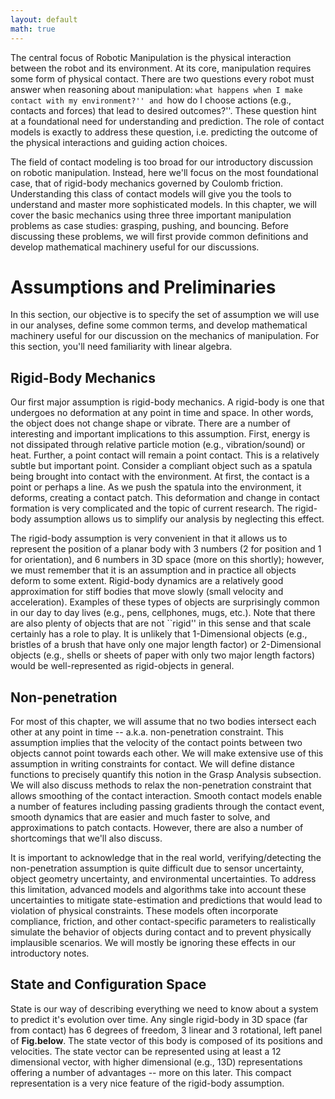 ```yaml
---
layout: default
math: true
---
```


The central focus of Robotic Manipulation is the physical interaction between the robot and its environment. 
At its core, manipulation requires some form of physical contact. There are two questions every robot must answer 
when reasoning about manipulation: ``what happens when I make contact with my environment?'' and ``how do I choose 
actions (e.g., contacts and forces) that lead to desired outcomes?''. These question hint at a foundational need 
for understanding and prediction. The role of contact models is exactly to address these question, i.e. predicting 
the outcome of the physical interactions and guiding action choices. 

The field of contact modeling is too broad for our introductory discussion on robotic manipulation. Instead, 
here we'll focus on the most foundational case, that of rigid-body mechanics governed by Coulomb friction. 
Understanding this class of contact models will give you the tools to understand and master more sophisticated models. 
In this chapter, we will cover the basic mechanics using three three important manipulation problems as case studies: 
grasping, pushing, and bouncing. Before discussing these problems, we will first provide common definitions and develop 
mathematical machinery useful for our discussions. 

# Assumptions and Preliminaries

In this section, our objective is to specify the set of assumption we will use in our analyses, define some common 
terms, and develop mathematical machinery useful for our discussion on the mechanics of manipulation. For this section, 
you'll need familiarity with linear algebra. 

## Rigid-Body Mechanics

Our first major assumption is rigid-body mechanics. A rigid-body is one that undergoes no deformation at any point in 
time and space. In other words, the object does not change shape or vibrate. There are a number of interesting and 
important implications to this assumption. First, energy is not dissipated through relative particle motion (e.g., 
vibration/sound) or heat. Further, a point contact will remain a point contact. This is a relatively subtle but important 
point. Consider a compliant object such as a spatula being brought into contact with the environment. At first, the 
contact is a point or perhaps a line. As we push the spatula into the environment, it deforms, creating a contact patch. 
This deformation and change in contact formation is very complicated and the topic of current research. The rigid-body 
assumption allows us to simplify our analysis by neglecting this effect.

The rigid-body assumption is very convenient in that it allows us to represent the position of a planar body with 3 
numbers (2 for position and 1 for orientation), and 6 numbers in 3D space (more on this shortly); however, we must 
remember that it is an assumption and in practice all objects deform to some extent. Rigid-body dynamics are a 
relatively good approximation for stiff bodies that move slowly (small velocity and acceleration). Examples of these 
types of objects are surprisingly common in our day to day lives (e.g., pens, cellphones, mugs, etc.). Note that there 
are also plenty of objects that are not ``rigid'' in this sense and that scale certainly has a role to play. It is 
unlikely that 1-Dimensional objects (e.g., bristles of a brush that have only one major length factor) or 2-Dimensional 
objects (e.g., shells or sheets of paper with only two major length factors) would be well-represented as rigid-objects in general.

## Non-penetration

For most of this chapter, we will assume that no two bodies intersect each other at any point in time -- a.k.a. 
non-penetration constraint. This assumption implies that the velocity of the contact points between two objects 
cannot point towards each other. We will make extensive use of this assumption in writing constraints for contact. 
We will define distance functions to precisely quantify this notion in the Grasp Analysis subsection. We will also 
discuss methods to relax the non-penetration constraint that allows smoothing of the contact interaction. Smooth 
contact models enable a number of features including passing gradients through the contact event, smooth dynamics 
that are easier and much faster to solve, and approximations to patch contacts. However, there are also a number 
of shortcomings that we'll also discuss.


It is important to acknowledge that in the real world, verifying/detecting the non-penetration assumption is quite 
difficult due to sensor uncertainty, object geometry uncertainty, and environmental uncertainties. To address this 
limitation, advanced models and algorithms take into account these uncertainties to mitigate state-estimation and 
predictions that would lead to violation of physical constraints. These models often incorporate compliance, friction, 
and other contact-specific parameters to realistically simulate the behavior of objects during contact and to prevent 
physically implausible scenarios. We will mostly be ignoring these effects in our introductory notes.

## State and Configuration Space

State is our way of describing everything we need to know about a system to predict it's evolution over time. 
Any single rigid-body in 3D space (far from contact) has 6 degrees of freedom, 3 linear and 3 rotational, left panel 
of **Fig.below**. The state vector of this body is composed of its positions and velocities. 
The state vector can be represented using at least a 12 dimensional vector, with higher dimensional (e.g., 13D) representations 
offering a number of advantages -- more on this later. This compact representation is a very nice feature of the 
rigid-body assumption.

